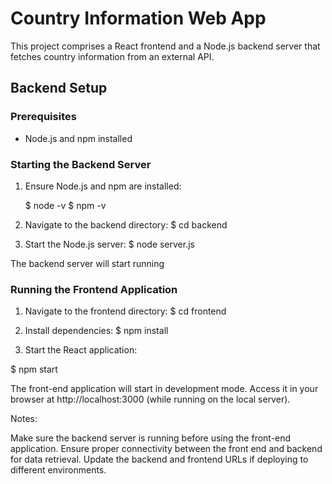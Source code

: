 
# Country Information Web App

This project comprises a React frontend and a Node.js backend server that fetches country information from an external API.

## Backend Setup

### Prerequisites
- Node.js and npm installed

### Starting the Backend Server
1. Ensure Node.js and npm are installed:

   $ node -v
   $ npm -v

3. Navigate to the backend directory:
  $ cd backend

4. Start the Node.js server:
  $ node server.js

The backend server will start running

### Running the Frontend Application

1. Navigate to the frontend directory:
$ cd frontend

2. Install dependencies:
$ npm install

3. Start the React application:

$ npm start

The front-end application will start in development mode. Access it in your browser at http://localhost:3000 (while running on the local server).


Notes:

Make sure the backend server is running before using the front-end application.
Ensure proper connectivity between the front end and backend for data retrieval.
Update the backend and frontend URLs if deploying to different environments.
